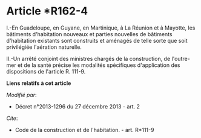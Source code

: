 # Article *R162-4

I.-En Guadeloupe, en Guyane, en Martinique, à La Réunion et à Mayotte, les bâtiments d'habitation nouveaux et parties
nouvelles de bâtiments d'habitation existants sont construits et aménagés de telle sorte que soit privilégiée l'aération
naturelle. 

II.-Un arrêté conjoint des ministres chargés de la construction, de l'outre-mer et de la santé précise les modalités
spécifiques d'application des dispositions de l'article R. 111-9.

**Liens relatifs à cet article**

_Modifié par_:

  - Décret n°2013-1296 du 27 décembre 2013 - art. 2

_Cite_:

  - Code de la construction et de l'habitation. - art. R*111-9

